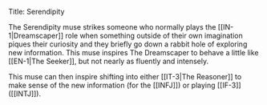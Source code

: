 Title: Serendipity

The Serendipity muse strikes someone who normally plays the [[IN-1|Dreamscaper]] role when something outside of their own imagination piques their curiosity and they briefly go down a rabbit hole of exploring new information. This muse inspires The Dreamscaper to behave a little like [[EN-1|The Seeker]], but not nearly as fluently and intensely.

This muse can then inspire shifting into either [[IT-3|The Reasoner]] to make sense of the new information (for the [[INFJ]]) or playing [[IF-3]] ([[INTJ]]).
